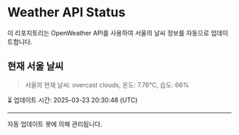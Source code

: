 
# Weather API Status

이 리포지토리는 OpenWeather API를 사용하여 서울의 날씨 정보를 자동으로 업데이트합니다.

## 현재 서울 날씨
> 서울의 현재 날씨: overcast clouds, 온도: 7.76°C, 습도: 66%

⏳ 업데이트 시간: 2025-03-23 20:30:48 (UTC)

---
자동 업데이트 봇에 의해 관리됩니다.
